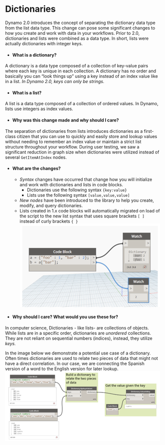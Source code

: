 # Dictionaries
Dynamo 2.0 introduces the concept of separating the dictionary data type from the list data type. This change can pose some significant changes to how you create and work with data in your workflows. Prior to 2.0, dictionaries and lists were combined as a data type. In short, lists were actually dictionaries with integer keys.

* #### What is a dictionary?
A dictionary is a data type composed of a collection of key-value pairs where each key is unique in each collection. A dictionary has no order and basically you can “look things up” using a key instead of an index value like in a list. _In Dynamo 2.0, keys can only be strings._

* #### What is a list?
A list is a data type composed of a collection of ordered values. In Dynamo, lists use integers as index values.

* #### Why was this change made and why should I care?
The separation of dictionaries from lists introduces dictionaries as a first-class citizen that you can use to quickly and easily store and lookup values without needing to remember an index value or maintain a strict list structure throughout your workflow. During user testing, we saw a significant reduction in graph size when dictionaries were utilized instead of several `GetItemAtIndex` nodes.

* #### What are the changes?
  * _Syntax_ changes have occurred that change how you will initialize and work with dictionaries and lists in code blocks.
    * Dictionaries use the following syntax `{key:value}`
    * Lists use the following syntax `[value,value,value]`
  * _New nodes_ have been introduced to the library to help you create, modify, and query dictionaries.
  * Lists created in 1.x code blocks will automatically migrated on load of the script to the new list syntax that uses square brackets `[ ]` instead of curly brackets `{ }`
![IMAGE](images/9-1/DYN20_dictionary.png)

* #### Why should I care? What would you use these for?
In computer science, Dictionaries - like lists- are collections of objects. While lists are in a specific order, dictionaries are _unordered_ collections. They are not reliant on sequential numbers (indices), instead, they utilize _keys._

In the image below we demonstrate a potential use case of a dictionary. Often times dictionaries are used to relate two pieces of data that might not have a direct correlation. In our case, we are connecting the Spanish version of a word to the English version for later lookup.
![IMAGE](images/9-1/9-1_dictionaryExample.png)
